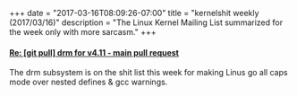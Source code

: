 +++
date = "2017-03-16T08:09:26-07:00"
title = "kernelshit weekly (2017/03/16)"
description = "The Linux Kernel Mailing List summarized for the week only with more sarcasm."
+++

#### [Re: [git pull] drm for v4.11 - main pull request](https://lkml.org/lkml/2017/2/23/611)

The drm subsystem is on the shit list this week for making Linus go all caps
mode over nested defines & gcc warnings.


